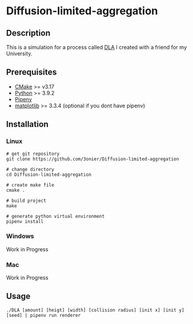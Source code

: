#  Diffusion-limited-aggregation
## Description

This is a simulation for a process called [DLA](https://en.wikipedia.org/wiki/Diffusion-limited_aggregation)
I created with a friend for my University.

## Prerequisites

- [CMake](https://cmake.org/) >= v3.17
- [Python]() >= 3.9.2
- [Pipenv](https://pypi.org/project/pipenv/)
- [matplotlib](https://matplotlib.org/) >= 3.3.4 (optional if you dont have pipenv)

## Installation

### Linux
````
# get git repository
git clone https://github.com/3onier/Diffusion-limited-aggregation

# change directory
cd Diffusion-limited-aggregation

# create make file
cmake .

# build project
make 

# generate python virtual environment
pipenv install
````

### Windows

Work in Progress

### Mac

Work in Progress

## Usage

````
./DLA [amount] [heigt] [width] [collision radius] [init x] [init y] [seed] | pipenv run renderer
````
